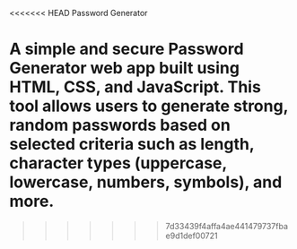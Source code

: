 <<<<<<< HEAD
Password Generator

A simple and secure Password Generator web app built using HTML, CSS, and JavaScript. This tool allows users to generate strong, random passwords based on selected criteria such as length, character types (uppercase, lowercase, numbers, symbols), and more.
=======

>>>>>>> 7d33439f4affa4ae441479737fbae9d1def00721
